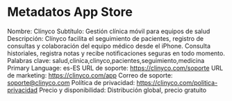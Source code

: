 # Metadatos App Store
Nombre: Clínyco
Subtítulo: Gestión clínica móvil para equipos de salud
Descripción: Clínyco facilita el seguimiento de pacientes, registro de consultas y colaboración del equipo médico desde el iPhone. Consulta historiales, registra notas y recibe notificaciones seguras en todo momento.
Palabras clave: salud,clinica,clinyco,pacientes,seguimiento,medicina
Primary Language: es-ES
URL de soporte: https://clinyco.com/soporte
URL de marketing: https://clinyco.com/app
Correo de soporte: soporte@clinyco.com
Política de privacidad: https://clinyco.com/politica-privacidad
Precio y disponibilidad: Distribución global, precio gratuito
